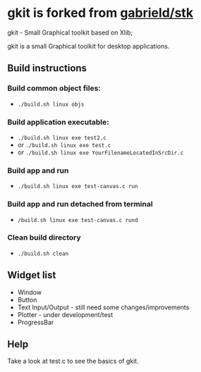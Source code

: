 # gkit is forked from  [gabrield/stk](https://github.com/gabrield/stk)

gkit - Small Graphical toolkit based on Xlib;

gkit is a small Graphical toolkit for desktop applications.

## Build instructions
### Build common object files:
- `./build.sh linux objs`

### Build application executable:
- `./build.sh linux exe test2.c`
- or `./build.sh linux exe test.c`
- or `./build.sh linux exe YourFilenameLocatedInSrcDir.c`

### Build app and run
- `./build.sh linux exe test-canvas.c run`

### Build app and run detached from terminal
- `/build.sh linux exe test-canvas.c rund`

### Clean build directory
- `./build.sh clean`


## Widget list
* Window
* Button
* Text Input/Output - still need some changes/improvements
* Plotter - under development/test
* ProgressBar

## Help
Take a look at test.c to see the basics of gkit.

